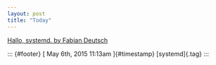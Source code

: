 ```yaml
---
layout: post
title: "Today"
---
```



[Hallo, systemd. by Fabian
Deutsch](%20https://t.umblr.com/redirect?z=https%3A%2F%2Fslides.com%2Ffabiand%2Fhallo-systemd-2015%2F&t=YmE1YzExZmNjYmQ3NDcxNTE2ZTZjOTdlZmRhZDU3OWM3OTI4NDlmMSwwRkRBZGlyMw%3D%3D&b=t%3Af-JKqRHWTpWK1DKXwqj3Yg&p=https%3A%2F%2Fdummdida.tumblr.com%2Fpost%2F118271155280%2Fhallo-systemd-by-fabian-deutsch&m=1)

::: {#footer}
[ May 6th, 2015 11:13am ]{#timestamp} [systemd]{.tag}
:::
